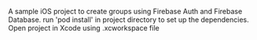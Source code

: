 A sample iOS project to create groups using Firebase Auth and Firebase Database.
run 'pod install' in project directory to set up the dependencies.
Open project in Xcode using .xcworkspace file
